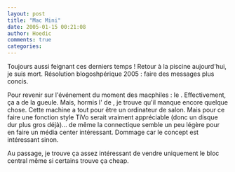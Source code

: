 ```yaml
---
layout: post
title: "Mac Mini"
date: 2005-01-15 00:21:08
author: Hoedic
comments: true
categories: 
---
```



Toujours aussi feignant ces derniers temps ! Retour à la piscine aujourd'hui, je suis mort. Résolution blogoshpérique 2005 : faire des messages plus concis.

Pour revenir sur l'événement du moment des macphiles : le . Effectivement, ça a de la gueule. Mais, hormis l' de , je trouve qu'il manque encore quelque chose. Cette machine a tout pour être un ordinateur de salon. Mais pour ce faire une fonction style TiVo serait vraiment appréciable (donc un disque dur plus gros déjà)... de même la connectique semble un peu légère pour en faire un média center intéressant. Dommage car le concept est intéressant sinon.

Au passage, je trouve ça assez intéressant de vendre uniquement le bloc central même si certains trouve ça cheap.